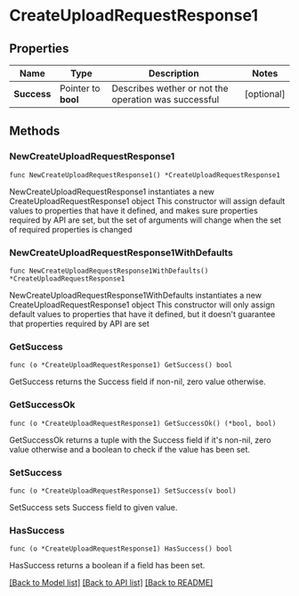 # CreateUploadRequestResponse1

## Properties

Name | Type | Description | Notes
------------ | ------------- | ------------- | -------------
**Success** | Pointer to **bool** | Describes wether or not the operation was successful | [optional] 

## Methods

### NewCreateUploadRequestResponse1

`func NewCreateUploadRequestResponse1() *CreateUploadRequestResponse1`

NewCreateUploadRequestResponse1 instantiates a new CreateUploadRequestResponse1 object
This constructor will assign default values to properties that have it defined,
and makes sure properties required by API are set, but the set of arguments
will change when the set of required properties is changed

### NewCreateUploadRequestResponse1WithDefaults

`func NewCreateUploadRequestResponse1WithDefaults() *CreateUploadRequestResponse1`

NewCreateUploadRequestResponse1WithDefaults instantiates a new CreateUploadRequestResponse1 object
This constructor will only assign default values to properties that have it defined,
but it doesn't guarantee that properties required by API are set

### GetSuccess

`func (o *CreateUploadRequestResponse1) GetSuccess() bool`

GetSuccess returns the Success field if non-nil, zero value otherwise.

### GetSuccessOk

`func (o *CreateUploadRequestResponse1) GetSuccessOk() (*bool, bool)`

GetSuccessOk returns a tuple with the Success field if it's non-nil, zero value otherwise
and a boolean to check if the value has been set.

### SetSuccess

`func (o *CreateUploadRequestResponse1) SetSuccess(v bool)`

SetSuccess sets Success field to given value.

### HasSuccess

`func (o *CreateUploadRequestResponse1) HasSuccess() bool`

HasSuccess returns a boolean if a field has been set.


[[Back to Model list]](../README.md#documentation-for-models) [[Back to API list]](../README.md#documentation-for-api-endpoints) [[Back to README]](../README.md)


